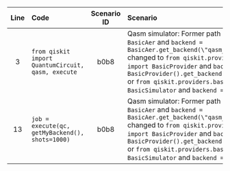 | Line | Code | Scenario ID | Scenario | Artifact | Refactoring |
| :--: | :--- | :---------: | :------- | :------- | :---------- |
| 3 | `from qiskit import QuantumCircuit, qasm, execute` | b0b8 | Qasm simulator: Former path `from qiskit import BasicAer` and `backend = BasicAer.get_backend(\"qasm_simulator\")` changed to `from qiskit.providers.basic_provider import BasicProvider` and `backend = BasicProvider().get_backend(\"basic_simulator\")` or `from qiskit.providers.basic_provider import BasicSimulator` and `backend = BasicSimulator()` | `qiskit.qasm` | `from qiskit.providers.basic_provider import BasicSimulator` |
| 13 | `job = execute(qc, getMyBackend(), shots=1000)` | b0b8 | Qasm simulator: Former path `from qiskit import BasicAer` and `backend = BasicAer.get_backend(\"qasm_simulator\")` changed to `from qiskit.providers.basic_provider import BasicProvider` and `backend = BasicProvider().get_backend(\"basic_simulator\")` or `from qiskit.providers.basic_provider import BasicSimulator` and `backend = BasicSimulator()` | `execute` | `backend = BasicSimulator()` `result = backend.run(qc).result()` |